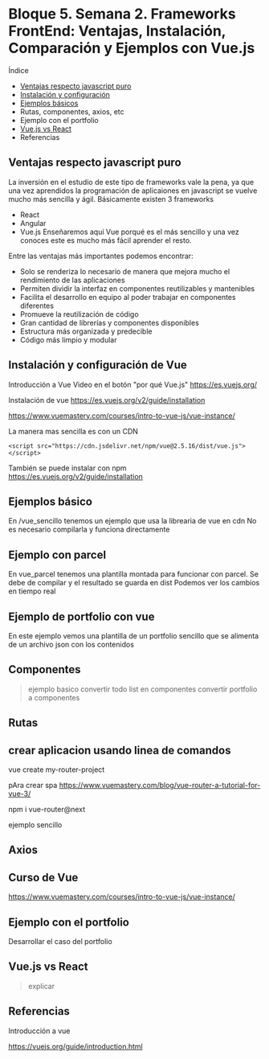# Bloque 5. Semana 2. Frameworks FrontEnd: Ventajas, Instalación, Comparación y Ejemplos con Vue.js

Índice
- [Ventajas respecto javascript puro](#ventajas-respecto-javascript-puro)
- [Instalación y configuración](#instalacion-y-configuracion)
- [Ejemplos básicos](#ejemplos-basicos)
- Rutas, componentes, axios, etc
- Ejemplo con el portfolio
- [Vue.js vs React](#vuejs-vs-react)
- Referencias

## Ventajas respecto javascript puro

La inversión en el estudio de este tipo de frameworks vale la pena, ya que una vez aprendidos la programación de aplicaiones en javascript se vuelve mucho más sencilla y ágil.
Básicamente existen 3 frameworks
- React
- Angular
- Vue.js
Enseñaremos aquí Vue porqué es el más sencillo y una vez conoces este es mucho más fácil aprender el resto.

Entre las ventajas más importantes podemos encontrar:
- Solo se renderiza lo necesario de manera que mejora mucho el rendimiento de las aplicaciones
- Permiten dividir la interfaz en componentes reutilizables y mantenibles
- Facilita el desarrollo en equipo al poder trabajar en componentes diferentes
- Promueve la reutilización de código
- Gran cantidad de librerías y componentes disponibles
- Estructura más organizada y predecible
- Código más limpio y modular


## Instalación y configuración de Vue


Introducción a Vue
Video en el botón "por qué Vue.js"
https://es.vuejs.org/

Instalación de vue 
https://es.vuejs.org/v2/guide/installation


https://www.vuemastery.com/courses/intro-to-vue-js/vue-instance/


La manera mas sencilla es con un CDN

```
<script src="https://cdn.jsdelivr.net/npm/vue@2.5.16/dist/vue.js"></script>
```

También se puede instalar con npm
https://es.vuejs.org/v2/guide/installation



## Ejemplos básico

En /vue_sencillo tenemos un ejemplo que usa la librearia de vue en cdn
No es necesario compilarla y funciona directamente 

## Ejemplo con parcel

En vue_parcel tenemos una plantilla montada para funcionar con parcel.
Se debe de compilar y el resultado se guarda en dist 
Podemos ver los cambios en tiempo real

## Ejemplo de portfolio con vue 

En este ejemplo vemos una plantilla de un portfolio sencillo que se alimenta de un archivo json con los contenidos


## Componentes 

> ejemplo basico 
> convertir todo list en componentes
> convertir portfolio a componentes

## Rutas 

## crear aplicacion usando linea de comandos 
vue create my-router-project


pAra crear spa
https://www.vuemastery.com/blog/vue-router-a-tutorial-for-vue-3/


npm i vue-router@next


ejemplo sencillo 

## Axios 



## Curso de Vue 

https://www.vuemastery.com/courses/intro-to-vue-js/vue-instance/


## Ejemplo con el portfolio

Desarrollar el caso del portfolio

## Vue.js vs React

> explicar 


## Referencias 

Introducción a vue 

https://vuejs.org/guide/introduction.html
